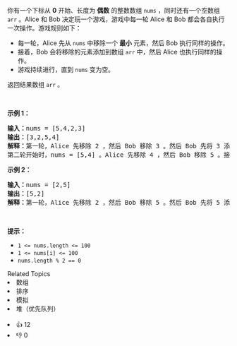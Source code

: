 <p>你有一个下标从 <strong>0</strong> 开始、长度为 <strong>偶数</strong> 的整数数组 <code>nums</code> ，同时还有一个空数组 <code>arr</code> 。Alice 和 Bob 决定玩一个游戏，游戏中每一轮 Alice 和 Bob 都会各自执行一次操作。游戏规则如下：</p>

<ul> 
 <li>每一轮，Alice 先从 <code>nums</code> 中移除一个<strong> 最小</strong> 元素，然后 Bob 执行同样的操作。</li> 
 <li>接着，Bob 会将移除的元素添加到数组 <code>arr</code> 中，然后 Alice 也执行同样的操作。</li> 
 <li>游戏持续进行，直到 <code>nums</code> 变为空。</li> 
</ul>

<p>返回结果数组 <code>arr</code> 。</p>

<p>&nbsp;</p>

<p><strong class="example">示例 1：</strong></p>

<pre>
<strong>输入：</strong>nums = [5,4,2,3]
<strong>输出：</strong>[3,2,5,4]
<strong>解释：</strong>第一轮，Alice 先移除 2 ，然后 Bob 移除 3 。然后 Bob 先将 3 添加到 arr 中，接着 Alice 再将 2 添加到 arr 中。于是 arr = [3,2] 。
第二轮开始时，nums = [5,4] 。Alice 先移除 4 ，然后 Bob 移除 5 。接着他们都将元素添加到 arr 中，arr 变为 [3,2,5,4] 。
</pre>

<p><strong class="example">示例 2：</strong></p>

<pre>
<strong>输入：</strong>nums = [2,5]
<strong>输出：</strong>[5,2]
<strong>解释：</strong>第一轮，Alice 先移除 2 ，然后 Bob 移除 5 。然后 Bob 先将 5 添加到 arr 中，接着 Alice 再将 2 添加到 arr 中。于是 arr = [5,2] 。
</pre>

<p>&nbsp;</p>

<p><strong>提示：</strong></p>

<ul> 
 <li><code>1 &lt;= nums.length &lt;= 100</code></li> 
 <li><code>1 &lt;= nums[i] &lt;= 100</code></li> 
 <li><code>nums.length % 2 == 0</code></li> 
</ul>

<div><div>Related Topics</div><div><li>数组</li><li>排序</li><li>模拟</li><li>堆（优先队列）</li></div></div><br><div><li>👍 12</li><li>👎 0</li></div>